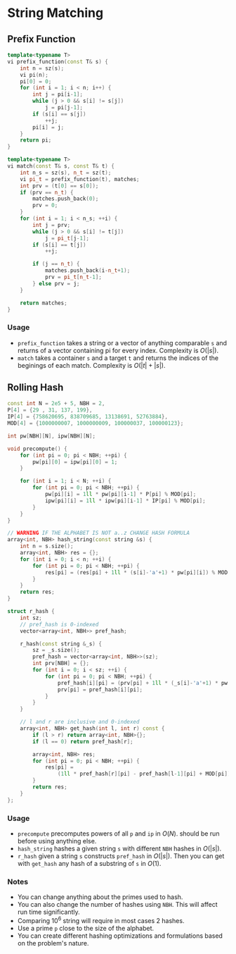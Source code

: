 # String Matching

## Prefix Function

```cpp
template<typename T>
vi prefix_function(const T& s) {
    int n = sz(s);
    vi pi(n);
    pi[0] = 0;
    for (int i = 1; i < n; i++) {
        int j = pi[i-1];
        while (j > 0 && s[i] != s[j])
            j = pi[j-1];
        if (s[i] == s[j])
            ++j;
        pi[i] = j;
    }
    return pi;
}

template<typename T>
vi match(const T& s, const T& t) {
    int n_s = sz(s), n_t = sz(t);
    vi pi_t = prefix_function(t), matches;
    int prv = (t[0] == s[0]);
    if (prv == n_t) {
        matches.push_back(0);
        prv = 0;
    }
    for (int i = 1; i < n_s; ++i) {
        int j = prv;
        while (j > 0 && s[i] != t[j])
            j = pi_t[j-1];
        if (s[i] == t[j])
            ++j;

        if (j == n_t) {
            matches.push_back(i-n_t+1);
            prv = pi_t[n_t-1];
        } else prv = j;
    }

    return matches;
}
```

### Usage

- `prefix_function` takes a string or a vector of anything comparable `s` and returns of a vector containing pi for every index. Complexity is $O(|s|)$.
- `match` takes a container `s` and a target `t` and returns the indices of the beginings of each match. Complexity is $O(|t|+|s|)$.

## Rolling Hash

```cpp
const int N = 2e5 + 5, NBH = 2,
P[4] = {29 , 31, 137, 199},
IP[4] = {758620695, 838709685, 13138691, 52763884},
MOD[4] = {1000000007, 1000000009, 100000037, 100000123};

int pw[NBH][N], ipw[NBH][N];

void precompute() {
    for (int pi = 0; pi < NBH; ++pi) {
        pw[pi][0] = ipw[pi][0] = 1;
    }

    for (int i = 1; i < N; ++i) {
        for (int pi = 0; pi < NBH; ++pi) {
            pw[pi][i] = 1ll * pw[pi][i-1] * P[pi] % MOD[pi];
            ipw[pi][i] = 1ll * ipw[pi][i-1] * IP[pi] % MOD[pi];
        }
    }
}

// WARNING IF THE ALPHABET IS NOT a..z CHANGE HASH FORMULA
array<int, NBH> hash_string(const string &s) {
    int n = s.size();
    array<int, NBH> res = {};
    for (int i = 0; i < n; ++i) {
        for (int pi = 0; pi < NBH; ++pi) {
            res[pi] = (res[pi] + 1ll * (s[i]-'a'+1) * pw[pi][i]) % MOD[pi];
        }
    }
    return res;
}

struct r_hash {
    int sz;
    // pref_hash is 0-indexed
    vector<array<int, NBH>> pref_hash;

    r_hash(const string &_s) {
        sz = _s.size();
        pref_hash = vector<array<int, NBH>>(sz);
        int prv[NBH] = {};
        for (int i = 0; i < sz; ++i) {
            for (int pi = 0; pi < NBH; ++pi) {
                pref_hash[i][pi] = (prv[pi] + 1ll * (_s[i]-'a'+1) * pw[pi][i]) % MOD[pi];
                prv[pi] = pref_hash[i][pi];
            }
        }
    }

    // l and r are inclusive and 0-indexed
    array<int, NBH> get_hash(int l, int r) const {
        if (l > r) return array<int, NBH>{};
        if (l == 0) return pref_hash[r];

        array<int, NBH> res;
        for (int pi = 0; pi < NBH; ++pi) {
            res[pi] =
                (1ll * pref_hash[r][pi] - pref_hash[l-1][pi] + MOD[pi]) * ipw[pi][l] % MOD[pi];
        }
        return res;
    }
};
```

### Usage

- `precompute` precomputes powers of all `p` and `ip` in $O(N)$. should be run before using anything else.
- `hash_string` hashes a given string `s` with different `NBH` hashes in $O(|s|)$.
- `r_hash` given a string `s` constructs `pref_hash` in $O(|s|)$. Then you can get with `get_hash` any hash of a substring of `s` in $O(1)$.

### Notes

- You can change anything about the primes used to hash.
- You can also change the number of hashes using `NBH`. This will affect run time significantly.
- Comparing $10^6$ string will require in most cases 2 hashes.
- Use a prime `p` close to the size of the alphabet.
- You can create different hashing optimizations and formulations based on the problem's nature.
